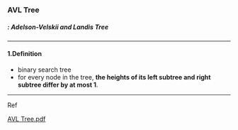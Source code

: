 ### AVL Tree
##### : Adelson-Velskii and Landis Tree
---


#### 1.Definition
- binary search tree
- for every node in the tree, **the heights of its left subtree and right subtree differ by at most 1**. 



----
Ref

[AVL Tree.pdf](https://github.com/janghoikoo/blog//data-structure/avltree/avltree.pdf)



